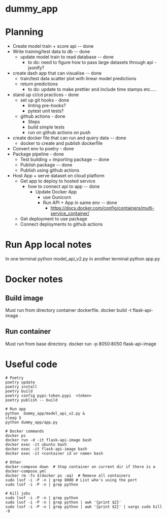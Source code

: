 # dummy_app

# Planning
  - Create model train + score api -- done
  - Write training/test data to db -- done
      - update model train to read database -- done
          - to do:  need to figure how to pass large datasets through api - jsonify?
  - create dash app that can visualise -- done
      - train/test data scatter plot with linear model predictions
      - return predictions
          - to do: update to make prettier and include time stamps etc.....
  - stand up ci/cd practices - done
      - set up git hooks - done
          - linting pre-hooks?
          - pytest unit tests?
      - github actions - done
          - Steps
          - build simple tests
          - run on github actions on push
  - create docker file that can run and query data -- done
      - docker to create and publish dockerfile
  - Convert env to poetry - done  
  - Package pipeline - done
    - Test building + importing package -- done
    - Publish package -- done
    - Publish using github actions 
  - Host App + serve dataset on cloud platform
      - Get app to deploy to hosted service
        - how to connect api to app -- done
            - Update Docker App 
                - use Gunicorn
                - Run API + App in same env -- done
                    -  https://docs.docker.com/config/containers/multi-service_container/
      - Get deployment to use package
      - Connect deployments to github actions

# Run App local notes
In one terminal
python model_api_v2.py
in another terminal
python app.py

# Docker notes
## Build image
Must run from directory container dockerfile.
docker build -t flask-api-image .
## Run container
Must run from base directory.
docker run -p 8050:8050 flask-api-image

# Useful code
```
# Poetry
poetry update
poetry install
poetry build
poetry config pypi-token.pypi  <token>
poetry publish -- build

# Run app
python  dummy_app/model_api_v2.py & 
sleep 5 
python dummy_app/app.py

# Docker commands
docker ps
docker run -d -it flask-api-image bash
docker exec -it ubuntu bash
docker exec -it flask-api-image bash
docker exec -it <container id or name> bash

# Other 
docker-compose down  # Stop container on current dir if there is a docker-compose.yml
docker rm -fv $(docker ps -aq)  # Remove all containers
sudo lsof -i -P -n | grep 8000 # List who's using the port
sudo lsof -i -P -n | grep python 

# Kill jobs
sudo lsof -i -P -n | grep python 
sudo lsof -i -P -n | grep python | awk '{print $2}'
sudo lsof -i -P -n | grep python | awk '{print $2}' | xargs sudo kill -9 
```
